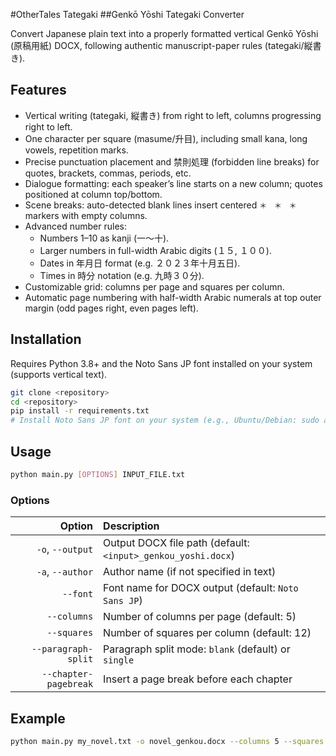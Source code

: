 #OtherTales Tategaki
##Genkō Yōshi Tategaki Converter

Convert Japanese plain text into a properly formatted vertical Genkō Yōshi (原稿用紙) DOCX, following authentic manuscript-paper rules (tategaki/縦書き).

## Features

- Vertical writing (tategaki, 縦書き) from right to left, columns progressing right to left.
- One character per square (masume/升目), including small kana, long vowels, repetition marks.
- Precise punctuation placement and 禁則処理 (forbidden line breaks) for quotes, brackets, commas, periods, etc.
- Dialogue formatting: each speaker’s line starts on a new column; quotes positioned at column top/bottom.
- Scene breaks: auto-detected blank lines insert centered `＊　＊　＊` markers with empty columns.
- Advanced number rules:
  - Numbers 1–10 as kanji (一〜十).
  - Larger numbers in full-width Arabic digits (１５, １００).
  - Dates in 年月日 format (e.g. ２０２３年十月五日).
  - Times in 時分 notation (e.g. 九時３０分).
- Customizable grid: columns per page and squares per column.
- Automatic page numbering with half-width Arabic numerals at top outer margin (odd pages right, even pages left).

## Installation

Requires Python 3.8+ and the Noto Sans JP font installed on your system (supports vertical text).

```bash
git clone <repository>
cd <repository>
pip install -r requirements.txt
# Install Noto Sans JP font on your system (e.g., Ubuntu/Debian: sudo apt install fonts-noto-sans-jp; macOS Homebrew: brew tap homebrew/cask-fonts && brew install --cask font-noto-sans-jp)
```

## Usage

```bash
python main.py [OPTIONS] INPUT_FILE.txt
```

### Options

| Option               | Description                                                                 |
|----------------------:|:----------------------------------------------------------------------------|
| `-o`, `--output`      | Output DOCX file path (default: `<input>_genkou_yoshi.docx`)                 |
| `-a`, `--author`      | Author name (if not specified in text)                                       |
| `--font`              | Font name for DOCX output (default: `Noto Sans JP`)                           |
| `--columns`           | Number of columns per page (default: 5)                                      |
| `--squares`           | Number of squares per column (default: 12)                                   |
| `--paragraph-split`   | Paragraph split mode: `blank` (default) or `single`                          |
| `--chapter-pagebreak` | Insert a page break before each chapter                                      |

## Example

```bash
python main.py my_novel.txt -o novel_genkou.docx --columns 5 --squares 12
```
